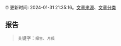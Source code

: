 :alarm_clock: 更新时间: 2024-01-31 21:35:16。[文章来源](/README.md)、[文章分类](/TAGS.md)

## 报告


> 关键字：`报告`、`月报`



